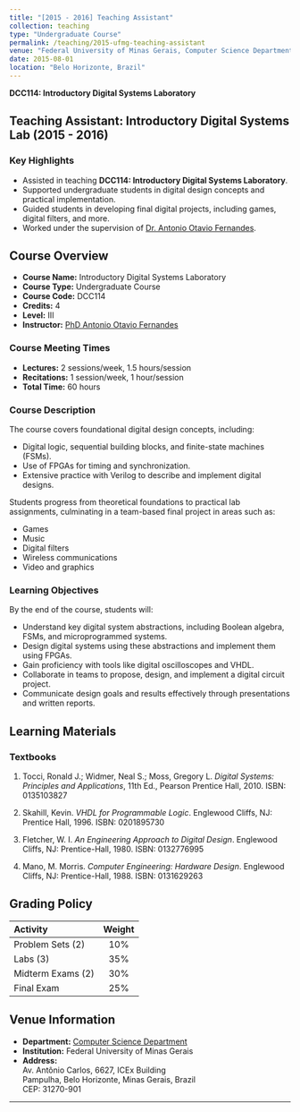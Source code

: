```yaml
---
title: "[2015 - 2016] Teaching Assistant"
collection: teaching
type: "Undergraduate Course"
permalink: /teaching/2015-ufmg-teaching-assistant
venue: "Federal University of Minas Gerais, Computer Science Department"
date: 2015-08-01
location: "Belo Horizonte, Brazil"
---
```


**DCC114: Introductory Digital Systems Laboratory**

## Teaching Assistant: Introductory Digital Systems Lab (2015 - 2016)


### Key Highlights
- Assisted in teaching **DCC114: Introductory Digital Systems Laboratory**.
- Supported undergraduate students in digital design concepts and practical implementation.
- Guided students in developing final digital projects, including games, digital filters, and more.
- Worked under the supervision of [Dr. Antonio Otavio Fernandes](https://dcc.ufmg.br/professor/antonio-otavio-fernandes/).

## Course Overview
- **Course Name:** Introductory Digital Systems Laboratory  
- **Course Type:** Undergraduate Course  
- **Course Code:** DCC114  
- **Credits:** 4  
- **Level:** III  
- **Instructor:**  [PhD Antonio Otavio Fernandes](https://dcc.ufmg.br/professor/antonio-otavio-fernandes/) 

### Course Meeting Times
- **Lectures:** 2 sessions/week, 1.5 hours/session  
- **Recitations:** 1 session/week, 1 hour/session  
- **Total Time:** 60 hours  

<!-- 

## Introductory Digital Systems Laboratory
Course Name: Introductory Digital Systems Laboratory <br /> 
Course Type:  Undergraduate Course  <br />
Course Code: DCC114  <br />
Course Credits: 4  <br />
Level: III   <br />
Instructor: [PhD Antonio Otavio Fernandes](https://dcc.ufmg.br/professor/antonio-otavio-fernandes/) 

### Course Meeting Times
Lectures: 2 sessions / week, 1.5 hours / session  <br />
Recitations: 1 session / week, 1 hour / session <br />
Total Time: 60 hours <br /> -->
<!-- 
### Course Description
<div style="text-align:  justify">
The course covers digital design topics such as digital logic, sequential building blocks, finite-state machines, 
FPGAs, timing and synchronization. The semester begins with lectures and problem sets, to introduce fundamental 
topics before students embark on lab assignments and ultimately, a digital design project. The students design 
and implement a final digital project of their choice, in areas such as games, music, digital filters, wireless 
communications, video, and graphics. The course relies on extensive use of Verilog for describing and implementing
digital logic designs on FPGA.
</div>

### Course Objectives:
<div style="text-align:  justify">
On completion students will have confidence in their abilities to conceive and carry out a complex digital systems
design project in a team of two or three people. More broadly, they will be ready to handle substantial, 
challenging design problems. In particular, students will be able to:
</div>

  * explain the elements of digital system abstractions such as digital logic, Boolean algebra, flip-flops, finite-state machines (FSMs), and microprogrammed systems.
  * design simple digital systems based on these digital abstractions,and the "digital paradigm" including discrete, sampled information.
  * use basic digital tools and devices such as digital oscilloscopes, PALs, PROMs and VHDL.
  * work in a design team that can propose, design, successfully implement, and report on a digital circuit design project.
  * communicate the purpose and results of a design project in written and oral presentations. -->

<!-- ### Textbook
Tocci, Ronald J.; Widmer, Neal S.; Moss, Gregory L. *Digital Systems: Principles and Applications*, 11th Ed. Pearson Prentice Hall, 2010. ISBN:0135103827.

Skahill, Kevin. *VHDL for Programmable Logic*. Englewood Cliffs, NJ: Prentice Hall, 1996. ISBN: 0201895730.

Fletcher, W. I. *An Engineering Approach to Digital Design*. Englewood Cliffs, NJ: Prentice-Hall, 1980. ISBN: 0132776995.

Mano, M. Morris.*Computer Engineering: Hardware Design*. Englewood Cliffs, NJ: Prentice-Hall, 1988. ISBN: 0131629263. -->


### Course Description
The course covers foundational digital design concepts, including:
- Digital logic, sequential building blocks, and finite-state machines (FSMs).
- Use of FPGAs for timing and synchronization.
- Extensive practice with Verilog to describe and implement digital designs.

Students progress from theoretical foundations to practical lab assignments, culminating in a team-based final project in areas such as:
- Games  
- Music  
- Digital filters  
- Wireless communications  
- Video and graphics  

### Learning Objectives
By the end of the course, students will:
- Understand key digital system abstractions, including Boolean algebra, FSMs, and microprogrammed systems.
- Design digital systems using these abstractions and implement them using FPGAs.
- Gain proficiency with tools like digital oscilloscopes and VHDL.
- Collaborate in teams to propose, design, and implement a digital circuit project.
- Communicate design goals and results effectively through presentations and written reports.


## Learning Materials
### Textbooks
1. Tocci, Ronald J.; Widmer, Neal S.; Moss, Gregory L.     *Digital Systems: Principles and Applications*, 11th Ed., Pearson Prentice Hall, 2010. ISBN: 0135103827

2. Skahill, Kevin.  *VHDL for Programmable Logic*. Englewood Cliffs, NJ: Prentice Hall, 1996. ISBN: 0201895730

3. Fletcher, W. I. *An Engineering Approach to Digital Design*. Englewood Cliffs, NJ: Prentice-Hall, 1980. ISBN: 0132776995

4. Mano, M. Morris. *Computer Engineering: Hardware Design*. Englewood Cliffs, NJ: Prentice-Hall, 1988. ISBN: 0131629263

## Grading Policy


| Activity                     | Weight |
|:-----------------------------|:-----------:|
| Problem Sets (2)             |     10%     | 
| Labs (3)                     |     35%     | 
| Midterm Exams (2)            |     30%     | 
| Final Exam                   |     25%     | 

  
<!-- ### Venue Details
 [Computer Science Department](https://dcc.ufmg.br/). <br />
Federal University of Minas Gerais,
<address>
Av. Antônio Carlos, 6627, ICEx Building, <br />
Pampulha, Belo Horizonte, Minas Gerais,  <br /> CEP: 31270-901, Brazil.
</address> -->

## Venue Information
- **Department:** [Computer Science Department](https://dcc.ufmg.br/)  
- **Institution:** Federal University of Minas Gerais  
- **Address:**  
  Av. Antônio Carlos, 6627, ICEx Building  
  Pampulha, Belo Horizonte, Minas Gerais, Brazil  
  CEP: 31270-901  

---


